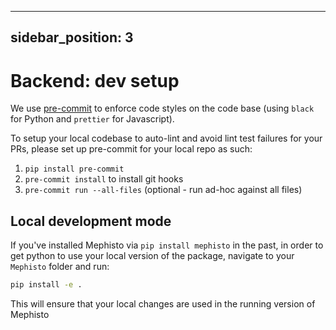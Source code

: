<!---
  Copyright (c) Meta Platforms and its affiliates.
  This source code is licensed under the MIT license found in the
  LICENSE file in the root directory of this source tree.
-->

---
sidebar_position: 3
---

# Backend: dev setup

We use [pre-commit](https://pre-commit.com/) to enforce code styles on the code base (using `black` for Python and `prettier` for Javascript).

To setup your local codebase to auto-lint and avoid lint test failures for your PRs, please set up pre-commit for your local repo as such:

1. `pip install pre-commit`
2. `pre-commit install` to install git hooks
3. `pre-commit run --all-files` (optional - run ad-hoc against all files)


## Local development mode

If you've installed Mephisto via `pip install mephisto` in the past, in order to get python to use your local version of the package, navigate to your `Mephisto` folder and run:
```bash
pip install -e .
```
This will ensure that your local changes are used in the running version of Mephisto